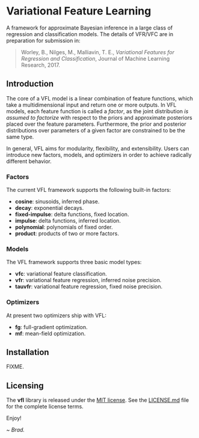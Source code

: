 
# Variational Feature Learning

A framework for approximate Bayesian inference in a large class of
regression and classification models. The details of VFR/VFC are
in preparation for submission in:

> Worley, B., Nilges, M., Malliavin, T. E., _Variational Features for
> Regression and Classification_, Journal of Machine Learning Research,
> 2017.

## Introduction

The core of a VFL model is a linear combination of feature functions,
which take a multidimensional input and return one or more outputs.
In VFL models, each feature function is called a _factor_, as the
joint distribution _is assumed to factorize_ with respect to the
priors and approximate posteriors placed over the feature
parameters. Furthermore, the prior and posterior distributions
over parameters of a given factor are constrained to be the
same type.

In general, VFL aims for modularity, flexibility, and extensibility.
Users can introduce new factors, models, and optimizers in order to
achieve radically different behavior.

### Factors

The current VFL framework supports the following built-in factors:

 * **cosine**: sinusoids, inferred phase.
 * **decay**: exponential decays.
 * **fixed-impulse**: delta functions, fixed location.
 * **impulse**: delta functions, inferred location.
 * **polynomial**: polynomials of fixed order.
 * **product**: products of two or more factors.

### Models

The VFL framework supports three basic model types:

 * **vfc**: variational feature classification.
 * **vfr**: variational feature regression, inferred noise precision.
 * **tauvfr**: variational feature regression, fixed noise precision.

### Optimizers

At present two optimizers ship with VFL:

 * **fg**: full-gradient optimization.
 * **mf**: mean-field optimization.

## Installation

FIXME.

## Licensing

The **vfl** library is released under the
[MIT license](https://opensource.org/licenses/MIT). See the
[LICENSE.md](LICENSE.md) file for the complete license terms.

Enjoy!

*~ Brad.*

